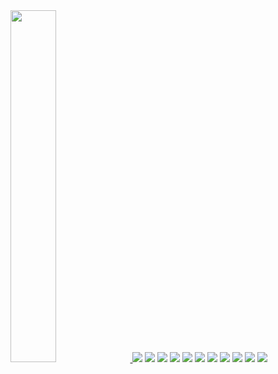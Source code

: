 <a href="https://github.com/anuraghazra/github-readme-stats">
    <img src="https://github-readme-stats.vercel.app/api/top-langs/?username=junia3&layout=donut&show_icons=true&theme=material-palenight&hide_border=true&bg_color=20232a&icon_color=58A6FF&text_color=fff&title_color=58A6FF&count_private=true&exclude_repo=Face-Transfer-Application" width=38% />
</a>
<img 
    src="https://img.shields.io/badge/HTML-E34F26?style=flat-square&amp;logo=HTML5&amp;logoColor=white&amp;"
/>
<img 
    src="https://img.shields.io/badge/CSS-1572B6?style=flat-square&amp;logo=CSS3&amp;logoColor=white&amp;"
/>
<img 
    src="https://img.shields.io/badge/JavaScript-F7DF1E?style=flat-square&amp;logo=JavaScript&amp;logoColor=white&amp;"
/>
<img 
    src="https://img.shields.io/badge/JQuery-0769AD?style=flat-square&amp;logo=JQuery&amp;logoColor=white&amp;"
/> 
<img 
    src="https://img.shields.io/badge/TypeScript-3178C6?style=flat-square&amp;logo=TypeScript&amp;logoColor=white&amp;"
/>
<img 
    src="https://img.shields.io/badge/React.js-61DAFB?style=flat-square&amp;logo=React&amp;logoColor=white&amp;"
/>
<img
    src="https://img.shields.io/badge/React Native-61DAFB?style=flat-square&amp;logo=React&amp;logoColor=white&amp;"
/>
<img 
    src="https://img.shields.io/badge/Next.js-000000?style=flat-square&amp;logo=Next.js&amp;logoColor=white&amp;"
/>
<img 
    src="https://img.shields.io/badge/PhotoShop-31A8FF?style=flat-square&amp;logo=Adobe Photoshop&amp;logoColor=white&amp;"
/>
<img 
    src="https://img.shields.io/badge/Illustrator-FF9A00?style=flat-square&amp;logo=Adobe Illustrator&amp;logoColor=white&amp;"
/>
<img
    src="https://img.shields.io/badge/XD-FF61F6?style=flat-square&amp;logo=Adobe XD&amp;logoColor=white&amp;"
/>
